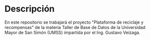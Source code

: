 # Descripción

En este repositorio se trabajará el proyecto "Plataforma de reciclaje y recompensas" de la materia 
Taller de Base de Datos de la Universidad Mayor de San Simón (UMSS) impartida por el Ing. Gustavo Veizaga.
